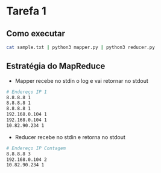 # Tarefa 1

## Como executar

```bash
cat sample.txt | python3 mapper.py | python3 reducer.py
```

## Estratégia do MapReduce

- Mapper recebe no stdin o log e vai retornar no stdout

```bash
# Endereço IP 1
8.8.8.8 1
8.8.8.8 1
8.8.8.8 1
192.168.0.104 1
192.168.0.104 1
10.82.90.234 1
```

- Reducer recebe no stdin e retorna no stdout

```bash
# Endereço IP Contagem
8.8.8.8 3
192.168.0.104 2
10.82.90.234 1
```